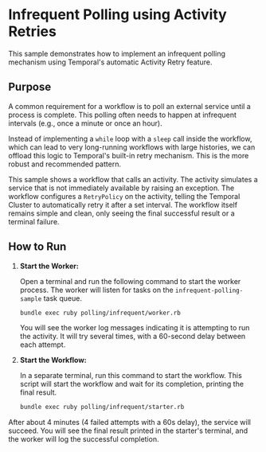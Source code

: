 # Infrequent Polling using Activity Retries

This sample demonstrates how to implement an infrequent polling mechanism using Temporal's automatic Activity Retry feature.

## Purpose

A common requirement for a workflow is to poll an external service until a process is complete. This polling often needs to happen at infrequent intervals (e.g., once a minute or once an hour).

Instead of implementing a `while` loop with a `sleep` call inside the workflow, which can lead to very long-running workflows with large histories, we can offload this logic to Temporal's built-in retry mechanism. This is the more robust and recommended pattern.

This sample shows a workflow that calls an activity. The activity simulates a service that is not immediately available by raising an exception. The workflow configures a `RetryPolicy` on the activity, telling the Temporal Cluster to automatically retry it after a set interval. The workflow itself remains simple and clean, only seeing the final successful result or a terminal failure.

## How to Run

1.  **Start the Worker:**

    Open a terminal and run the following command to start the worker process. The worker will listen for tasks on the `infrequent-polling-sample` task queue.

    ```bash
    bundle exec ruby polling/infrequent/worker.rb
    ```

    You will see the worker log messages indicating it is attempting to run the activity. It will try several times, with a 60-second delay between each attempt.

2.  **Start the Workflow:**

    In a separate terminal, run this command to start the workflow. This script will start the workflow and wait for its completion, printing the final result.

    ```bash
    bundle exec ruby polling/infrequent/starter.rb
    ```

After about 4 minutes (4 failed attempts with a 60s delay), the service will succeed. You will see the final result printed in the starter's terminal, and the worker will log the successful completion. 